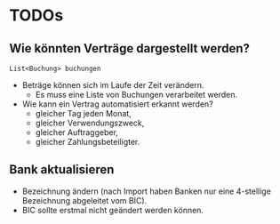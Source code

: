 # TODOs

## Wie könnten Verträge dargestellt werden?

`List<Buchung> buchungen`

- Beträge können sich im Laufe der Zeit verändern.
  - Es muss eine Liste von Buchungen verarbeitet werden.
- Wie kann ein Vertrag automatisiert erkannt werden?
  - gleicher Tag jeden Monat,
  - gleicher Verwendungszweck,
  - gleicher Auftraggeber,
  - gleicher Zahlungsbeteiligter.

## Bank aktualisieren

- Bezeichnung ändern (nach Import haben Banken nur eine 4-stellige Bezeichnung abgeleitet vom BIC).
- BIC sollte erstmal nicht geändert werden können.

